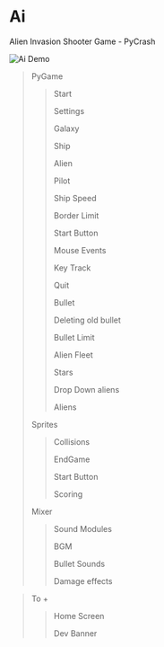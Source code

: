 # Ai
Alien Invasion Shooter Game - PyCrash

![Ai Demo](https://github.com/Mastermindx33/Ai/blob/master/Demo/Dev1.png?raw=true)

>PyGame
>>Start
>>
>>Settings
>>
>>Galaxy
>>
>>Ship
>>
>>Alien
>>
>>Pilot
>>
>>Ship Speed
>>
>>Border Limit
>>
>>Start Button
>>
>>Mouse Events
>>
>>Key Track
>>
>>Quit
>>
>>Bullet
>>
>>Deleting old bullet
>>
>>Bullet Limit
>>
>>Alien Fleet
>>
>>Stars
>>
>>Drop Down aliens
>>
>>Aliens
>>
>Sprites
>>
>>Collisions
>>
>>EndGame
>>
>>Start Button
>>
>>Scoring
>>
>Mixer
>>
>>Sound Modules
>>
>>BGM
>>
>>Bullet Sounds
>>
>>Damage effects

>To +
>>
>>Home Screen
>>
>>Dev Banner

